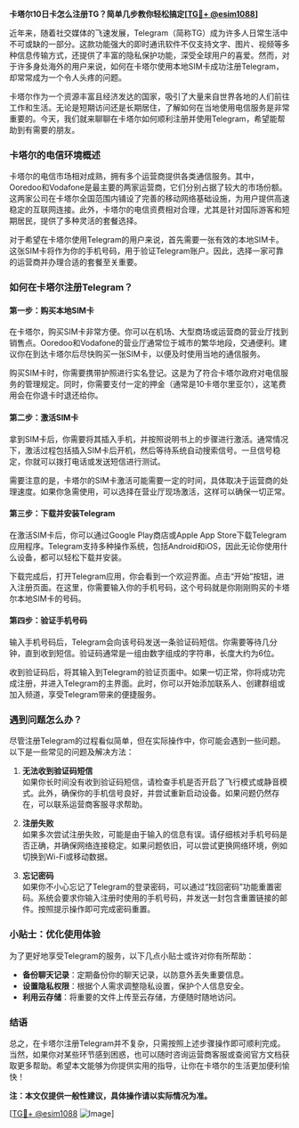 **卡塔尔10日卡怎么注册TG？简单几步教你轻松搞定[[TG💪+ @esim1088](https://t.me/s/esim1088)]**

近年来，随着社交媒体的飞速发展，Telegram（简称TG）成为许多人日常生活中不可或缺的一部分。这款功能强大的即时通讯软件不仅支持文字、图片、视频等多种信息传输方式，还提供了丰富的隐私保护功能，深受全球用户的喜爱。然而，对于许多身处海外的用户来说，如何在卡塔尔使用本地SIM卡成功注册Telegram，却常常成为一个令人头疼的问题。

卡塔尔作为一个资源丰富且经济发达的国家，吸引了大量来自世界各地的人们前往工作和生活。无论是短期访问还是长期居住，了解如何在当地使用电信服务是非常重要的。今天，我们就来聊聊在卡塔尔如何顺利注册并使用Telegram，希望能帮助到有需要的朋友。

### 卡塔尔的电信环境概述

卡塔尔的电信市场相对成熟，拥有多个运营商提供各类通信服务。其中，Ooredoo和Vodafone是最主要的两家运营商，它们分别占据了较大的市场份额。这两家公司在卡塔尔全国范围内铺设了完善的移动网络基础设施，为用户提供高速稳定的互联网连接。此外，卡塔尔的电信资费相对合理，尤其是针对国际游客和短期居民，提供了多种灵活的套餐选择。

对于希望在卡塔尔使用Telegram的用户来说，首先需要一张有效的本地SIM卡。这张SIM卡将作为你的手机号码，用于验证Telegram账户。因此，选择一家可靠的运营商并办理合适的套餐至关重要。

### 如何在卡塔尔注册Telegram？

#### 第一步：购买本地SIM卡

在卡塔尔，购买SIM卡非常方便。你可以在机场、大型商场或运营商的营业厅找到销售点。Ooredoo和Vodafone的营业厅通常位于城市的繁华地段，交通便利。建议你在到达卡塔尔后尽快购买一张SIM卡，以便及时使用当地的通信服务。

购买SIM卡时，你需要携带护照进行实名登记。这是为了符合卡塔尔政府对电信服务的管理规定。同时，你需要支付一定的押金（通常是10卡塔尔里亚尔），这笔费用会在你退卡时退还给你。

#### 第二步：激活SIM卡

拿到SIM卡后，你需要将其插入手机，并按照说明书上的步骤进行激活。通常情况下，激活过程包括插入SIM卡后开机，然后等待系统自动搜索信号。一旦信号稳定，你就可以拨打电话或发送短信进行测试。

需要注意的是，卡塔尔的SIM卡激活可能需要一定的时间，具体取决于运营商的处理速度。如果你急需使用，可以选择在营业厅现场激活，这样可以确保一切正常。

#### 第三步：下载并安装Telegram

在激活SIM卡后，你可以通过Google Play商店或Apple App Store下载Telegram应用程序。Telegram支持多种操作系统，包括Android和iOS，因此无论你使用什么设备，都可以轻松下载并安装。

下载完成后，打开Telegram应用，你会看到一个欢迎界面。点击“开始”按钮，进入注册页面。在这里，你需要输入你的手机号码，这个号码就是你刚刚购买的卡塔尔本地SIM卡的号码。

#### 第四步：验证手机号码

输入手机号码后，Telegram会向该号码发送一条验证码短信。你需要等待几分钟，直到收到短信。验证码通常是一组由数字组成的字符串，长度大约为6位。

收到验证码后，将其输入到Telegram的验证页面中。如果一切正常，你将成功完成注册，并进入Telegram的主界面。此时，你可以开始添加联系人、创建群组或加入频道，享受Telegram带来的便捷服务。

### 遇到问题怎么办？

尽管注册Telegram的过程看似简单，但在实际操作中，你可能会遇到一些问题。以下是一些常见的问题及解决方法：

1. **无法收到验证码短信**  
   如果你长时间没有收到验证码短信，请检查手机是否开启了飞行模式或静音模式。此外，确保你的手机信号良好，并尝试重新启动设备。如果问题仍然存在，可以联系运营商客服寻求帮助。

2. **注册失败**  
   如果多次尝试注册失败，可能是由于输入的信息有误。请仔细核对手机号码是否正确，并确保网络连接稳定。如果问题依旧，可以尝试更换网络环境，例如切换到Wi-Fi或移动数据。

3. **忘记密码**  
   如果你不小心忘记了Telegram的登录密码，可以通过“找回密码”功能重置密码。系统会要求你输入注册时使用的手机号码，并发送一封包含重置链接的邮件。按照提示操作即可完成密码重置。

### 小贴士：优化使用体验

为了更好地享受Telegram的服务，以下几点小贴士或许对你有所帮助：

- **备份聊天记录**：定期备份你的聊天记录，以防意外丢失重要信息。
- **设置隐私权限**：根据个人需求调整隐私设置，保护个人信息安全。
- **利用云存储**：将重要的文件上传至云存储，方便随时随地访问。

### 结语

总之，在卡塔尔注册Telegram并不复杂，只需按照上述步骤操作即可顺利完成。当然，如果你对某些环节感到困惑，也可以随时咨询运营商客服或查阅官方文档获取更多帮助。希望本文能够为你提供实用的指导，让你在卡塔尔的生活更加便利愉快！

**注：本文仅提供一般性建议，具体操作请以实际情况为准。**

[[TG💪+ @esim1088](https://t.me/s/esim1088) ![Image](https://i.postimg.cc/4NQfJmqS/Snipaste-2025-05-13-00-14-12.png)]